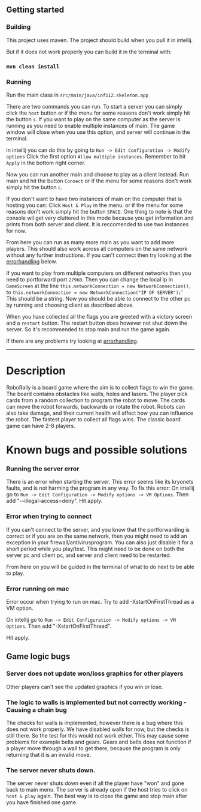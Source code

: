 ## Getting started

### Building
This project uses maven.
The project should build when you pull it in intellij.

But if it does not work properly you can build it in the terminal with:
### `mvn clean install`

### Running

Run the main class in `src/main/java/inf112.skeleton.app`

There are two commands you can run.
To start a server you can simply click the `host` button
or if the menu for some reasons don't work simply hit the button `s`.
If you want to play on the same computer as the server is running as you need to enable multiple instances of main.
The game window will close when you use this option, and server will continue in the terminal.

in intellij you can do this by going to `Run -> Edit Configuration -> Modify options`
Click the first option `Allow multiple instances`.
Remember to hit `Apply` in the bottom right corner.

Now you can run another main and choose to play as a client instead.
Run main and hit the button `Connect`
or if the menu for some reasons don't work simply hit the button `c`.

If you don't want to have two instances of main on the computer that is hosting you can:
Click `Host & Play` in the menu.
or if the menu for some reasons don't work simply hit the button `SPACE`.
One thing to note is that the console wil get very cluttered in this mode because you get information and prints from both server and client. 
It is reccomended to use two instances for now.

From here you can run as many more main as you want to add more players.
This should also work across all computers on the same network without any further instructions.
If you can't connect then try looking at the [errorhandling](#known-bugs-and-possible-solutions) below.

If you want to play from multiple computers on different networks then you need to portforward port `27960`.
Then you can change the local ip in `GameScreen` at the line
`this.networkConnection = new NetworkConnection();`
to `this.networkConnection = new NetworkConnection("IP OF SERVER");`'
This should be a string.
Now you should be able to connect to the other pc by running and choosing client as described above.

When you have collected all the flags you are greeted with a victory screen and a `restart` button.
The restart button does however not shut down the server. So it's recommended to stop main and
run the game again.

If there are any problems try looking at [errorhandling](#known-bugs-and-possible-solutions).

___

# Description 

RoboRally is a board game where the aim is to collect flags to win the game.
The board contains obstacles like walls, holes and lasers.
The player pick cards from a random collection to program the robot to move.
The cards can move the robot forwards, backwards or rotate the robot. Robots can also take damage, and their current
health will affect how you can influence the robot. The fastest player to collect all flags wins.
The classic board game can have 2-8 players.

# Known bugs and possible solutions

### Running the server error
There is an error when starting the server. 
This error seems like its kryonets faults, and is not harming the program in any way.
To fix this error:
On intellij go to
`Run -> Edit Configuration -> Modify options -> VM Options`.
Then add "--illegal-access=deny".
Hit apply.


### Error when trying to connect
If you can't connect to the server, and you know that the portforwarding is correct or if you are on the same network,
then you might need to add an exception in your firewall/antivirusprogram.
You can also just disable it for a short period while you play/test.
This might need to be done on both the server pc and client pc, and server and client need to be restarted.

From here on you will be guided in the terminal of what to do next to be able to play.

### Error running on mac

Error occur when trying to run on mac.
Try to add -XstartOnFirstThread as a VM option.

On intellij go to
`Run -> Edit Configuration -> Modify options -> VM Options`.
Then add "-XstartOnFirstThread".

Hit apply.


## Game logic bugs

### Server does not update won/loss graphics for other players
Other players can't see the updated graphics if you win or lose.

### The logic to walls is implemented but not correctly working - Causing a chain bug
The checks for walls is implemented, however there is a bug where this
does not work properly. We have disabled walls for now, but the checks is
still there. So the test for this would not work either. This may cause some problems for example belts and gears.
Gears and belts does not function if a player move through a wall to get there,
because the program is only returning that it is an invalid move.

### The server never shuts down.
The server never shuts down even if all the player have "won" and gone back to main menu.
The server is already open if the host tries to click on `host & play` again.
The best way is to close the game and stop main after you have finished one game.
